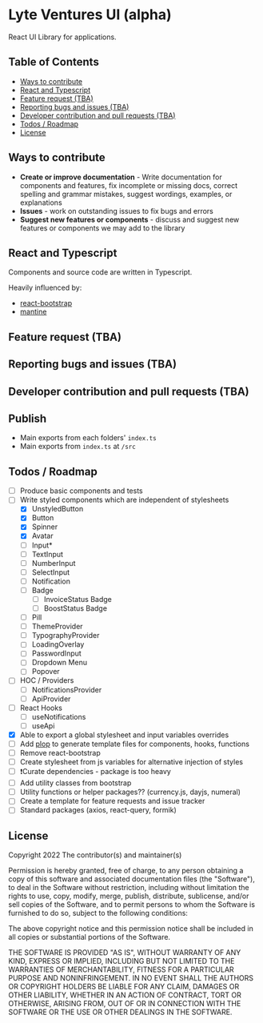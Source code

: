 # Lyte Ventures UI (alpha)

React UI Library for applications.

## Table of Contents

<!-- run `npm generate-toc` to auto generate toc -->
<!-- Do not remove toc tags below -->

<!-- toc -->

<!-- - [Quick Start](#quick-start)
- [Development](#development) -->

- [Ways to contribute](#ways-to-contribute)
- [React and Typescript](#react-and-typescript)
- [Feature request (TBA)](#feature-request-tba)
- [Reporting bugs and issues (TBA)](#reporting-bugs-and-issues-tba)
- [Developer contribution and pull requests (TBA)](#developer-contribution-and-pull-requests-tba)
- [Todos / Roadmap](#todos--roadmap)
- [License](#license)

<!-- tocstop -->

<!--
## Quick Start

- Download the latest release
- Install with npm: `npm install lvui`
- Install with yarn: `yarn add lvui`


## Development

- Clone the repository: `git clone chewhx/lvui`
- Install dependencies: `cd lvui && npm install`
- Build your components in `src/components`
- Import into storybook and run storybook to preview components: `npm run storybook` -->

## Ways to contribute

<!-- Consult the contributing guidelines to understand our workflow. -->

- **Create or improve documentation** - Write documentation for components and features, fix incomplete or missing docs, correct spelling and grammar mistakes, suggest wordings, examples, or explanations
- **Issues** - work on outstanding issues to fix bugs and errors
- **Suggest new features or components** - discuss and suggest new features or components we may add to the library

## React and Typescript

Components and source code are written in Typescript.

Heavily influenced by:

- [react-bootstrap](https://github.com/react-bootstrap/react-bootstrap)
- [mantine](https://github.com/mantinedev/mantine/)

## Feature request (TBA)

## Reporting bugs and issues (TBA)

## Developer contribution and pull requests (TBA)

## Publish

- Main exports from each folders' `index.ts`
- Main exports from `index.ts` at `/src`

## Todos / Roadmap

- [ ] Produce basic components and tests
- [ ] Write styled components which are independent of stylesheets
  - [x] UnstyledButton
  - [x] Button
  - [x] Spinner
  - [x] Avatar
  - [ ] Input*
  - [ ] TextInput
  - [ ] NumberInput
  - [ ] SelectInput
  - [ ] Notification
  - [ ] Badge
    - [ ] InvoiceStatus Badge
    - [ ] BoostStatus Badge
  - [ ] Pill
  - [ ] ThemeProvider
  - [ ] TypographyProvider
  - [ ] LoadingOverlay
  - [ ] PasswordInput
  - [ ] Dropdown Menu
  - [ ] Popover
- [ ] HOC / Providers
  - [ ] NotificationsProvider
  - [ ] ApiProvider
- [ ] React Hooks
  - [ ] useNotifications
  - [ ] useApi
- [x] Able to export a global stylesheet and input variables overrides
- [ ] Add [plop](https://www.npmjs.com/package/plop) to generate template files for components, hooks, functions
- [ ] Remove react-bootstrap
- [ ] Create stylesheet from js variables for alternative injection of styles
- [ ] ❗Curate dependencies - package is too heavy
- [ ] Add utility classes from bootstrap
- [ ] Utility functions or helper packages?? (currency.js, dayjs, numeral)
- [ ] Create a template for feature requests and issue tracker
- [ ] Standard packages (axios, react-query, formik)

## License

Copyright 2022 The contributor(s) and maintainer(s)

Permission is hereby granted, free of charge, to any person obtaining a copy of this software and associated documentation files (the "Software"), to deal in the Software without restriction, including without limitation the rights to use, copy, modify, merge, publish, distribute, sublicense, and/or sell copies of the Software, and to permit persons to whom the Software is furnished to do so, subject to the following conditions:

The above copyright notice and this permission notice shall be included in all copies or substantial portions of the Software.

THE SOFTWARE IS PROVIDED "AS IS", WITHOUT WARRANTY OF ANY KIND, EXPRESS OR IMPLIED, INCLUDING BUT NOT LIMITED TO THE WARRANTIES OF MERCHANTABILITY, FITNESS FOR A PARTICULAR PURPOSE AND NONINFRINGEMENT. IN NO EVENT SHALL THE AUTHORS OR COPYRIGHT HOLDERS BE LIABLE FOR ANY CLAIM, DAMAGES OR OTHER LIABILITY, WHETHER IN AN ACTION OF CONTRACT, TORT OR OTHERWISE, ARISING FROM, OUT OF OR IN CONNECTION WITH THE SOFTWARE OR THE USE OR OTHER DEALINGS IN THE SOFTWARE.
